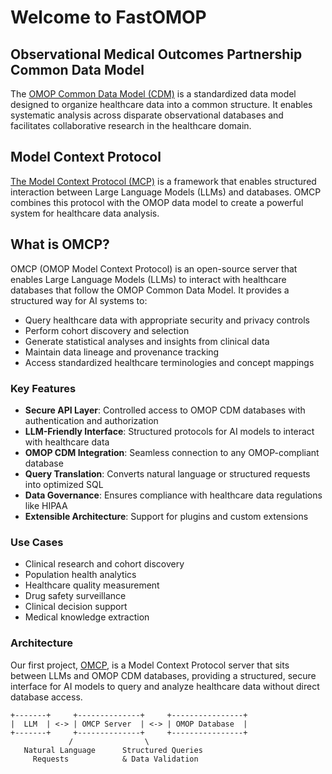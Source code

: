 # Welcome to FastOMOP

## Observational Medical Outcomes Partnership Common Data Model

The [OMOP Common Data Model (CDM)](https://www.ohdsi.org/data-standardization/) is a standardized data model designed to organize healthcare data into a common structure. It enables systematic analysis across disparate observational databases and facilitates collaborative research in the healthcare domain.

## Model Context Protocol

[The Model Context Protocol (MCP)](https://modelcontextprotocol.io/) is a framework that enables structured interaction between Large Language Models (LLMs) and databases. OMCP combines this protocol with the OMOP data model to create a powerful system for healthcare data analysis.

## What is OMCP?

OMCP (OMOP Model Context Protocol) is an open-source server that enables Large Language Models (LLMs) to interact with healthcare databases that follow the OMOP Common Data Model. It provides a structured way for AI systems to:

- Query healthcare data with appropriate security and privacy controls
- Perform cohort discovery and selection
- Generate statistical analyses and insights from clinical data
- Maintain data lineage and provenance tracking
- Access standardized healthcare terminologies and concept mappings

### Key Features

- **Secure API Layer**: Controlled access to OMOP CDM databases with authentication and authorization
- **LLM-Friendly Interface**: Structured protocols for AI models to interact with healthcare data
- **OMOP CDM Integration**: Seamless connection to any OMOP-compliant database
- **Query Translation**: Converts natural language or structured requests into optimized SQL
- **Data Governance**: Ensures compliance with healthcare data regulations like HIPAA
- **Extensible Architecture**: Support for plugins and custom extensions

### Use Cases

- Clinical research and cohort discovery
- Population health analytics
- Healthcare quality measurement
- Drug safety surveillance
- Clinical decision support
- Medical knowledge extraction

### Architecture

Our first project, [OMCP](https://github.com/fastomop/omcp), is a Model Context Protocol server that sits between LLMs and OMOP CDM databases, providing a structured, secure interface for AI models to query and analyze healthcare data without direct database access.

```
+-------+     +--------------+     +----------------+
|  LLM  | <-> | OMCP Server  | <-> | OMOP Database  |
+-------+     +--------------+     +----------------+
             /                \
   Natural Language      Structured Queries
     Requests            & Data Validation
```
